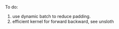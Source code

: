 To do:

1. use dynamic batch to reduce padding.
2. efficient kernel for forward backward, see unsloth
